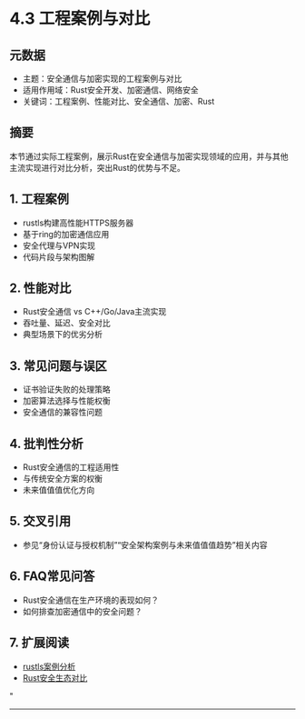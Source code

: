﻿# 4.3 工程案例与对比

## 元数据

- 主题：安全通信与加密实现的工程案例与对比
- 适用作用域：Rust安全开发、加密通信、网络安全
- 关键词：工程案例、性能对比、安全通信、加密、Rust

## 摘要

本节通过实际工程案例，展示Rust在安全通信与加密实现领域的应用，并与其他主流实现进行对比分析，突出Rust的优势与不足。

## 1. 工程案例

- rustls构建高性能HTTPS服务器
- 基于ring的加密通信应用
- 安全代理与VPN实现
- 代码片段与架构图解

## 2. 性能对比

- Rust安全通信 vs C++/Go/Java主流实现
- 吞吐量、延迟、安全对比
- 典型场景下的优劣分析

## 3. 常见问题与误区

- 证书验证失败的处理策略
- 加密算法选择与性能权衡
- 安全通信的兼容性问题

## 4. 批判性分析

- Rust安全通信的工程适用性
- 与传统安全方案的权衡
- 未来值值值优化方向

## 5. 交叉引用

- 参见“身份认证与授权机制”“安全架构案例与未来值值值趋势”相关内容

## 6. FAQ常见问答

- Rust安全通信在生产环境的表现如何？
- 如何排查加密通信中的安全问题？

## 7. 扩展阅读

- [rustls案例分析](https://github.com/rustls/rustls)
- [Rust安全生态对比](https://github.com/rust-lang/awesome-rust#security)

"

---
